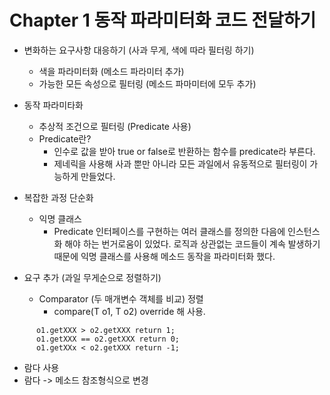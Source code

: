 # Chapter 1 동작 파라미터화 코드 전달하기

* 변화하는 요구사항 대응하기 (사과 무게, 색에 따라 필터링 하기)
  * 색을 파라미터화 (메소드 파라미터 추가)
  * 가능한 모든 속성으로 필터링 (메소드 파마미터에 모두 추가)
  

* 동작 파라미타화
  * 추상적 조건으로 필터링 (Predicate 사용)
  * Predicate란?
    * 인수로 값을 받아 true or false로 반환하는 함수를 predicate라 부른다.
    * 제네릭을 사용해 사과 뿐만 아니라 모든 과일에서 유동적으로 필터링이 가능하게 만들었다.
    

* 복잡한 과정 단순화
  * 익명 클래스
    * Predicate 인터페이스를 구현하는 여러 클래스를 정의한 다음에 인스턴스화 해야 하는 번거로움이 있었다.
로직과 상관없는 코드들이 계속 발생하기 때문에 익명 클래스를 사용해 메소드 동작을 파라미터화 했다.
  

* 요구 추가 (과일 무게순으로 정렬하기)
  * Comparator (두 매개변수 객체를 비교) 정렬
    * compare(T o1, T o2) override 해 사용.
  
~~~ 
      o1.getXXX > o2.getXXX return 1;  
      o1.getXXX == o2.getXXX return 0;
      o1.getXXx < o2.getXXX return -1;
~~~
  * 람다 사용
  * 람다 -> 메소드 참조형식으로 변경
